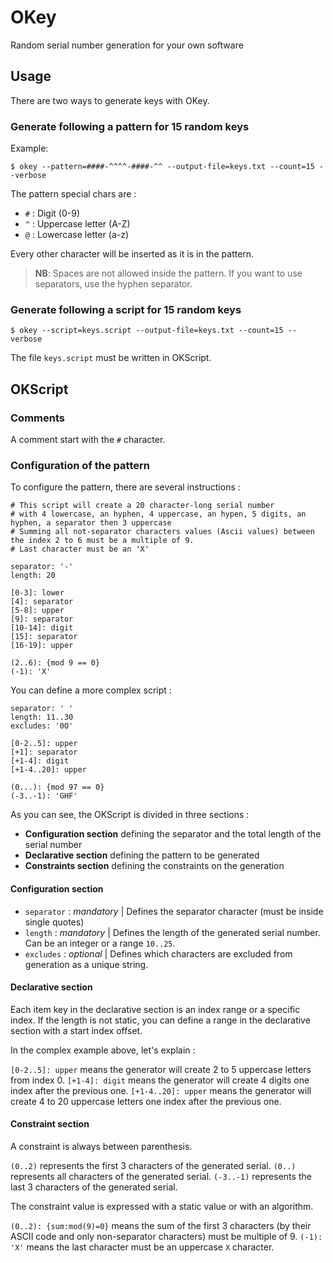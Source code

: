 # OKey
Random serial number generation for your own software

## Usage

There are two ways to generate keys with OKey.

### Generate following a pattern for 15 random keys

Example:

`$ okey --pattern=####-^^^^-####-^^ --output-file=keys.txt --count=15 --verbose`

The pattern special chars are :

* `#` : Digit (0-9)
* `^` : Uppercase letter (A-Z)
* `@` : Lowercase letter (a-z)

Every other character will be inserted as it is in the pattern.

> **NB**: Spaces are not allowed inside the pattern. If you want to use separators, use the hyphen separator.

### Generate following a script for 15 random keys

`$ okey --script=keys.script --output-file=keys.txt --count=15 --verbose`

The file `keys.script` must be written in OKScript.

## OKScript

### Comments

A comment start with the `#` character.

### Configuration of the pattern

To configure the pattern, there are several instructions :

```OKScript
# This script will create a 20 character-long serial number
# with 4 lowercase, an hyphen, 4 uppercase, an hypen, 5 digits, an hyphen, a separator then 3 uppercase
# Summing all not-separator characters values (Ascii values) between the index 2 to 6 must be a multiple of 9.
# Last character must be an 'X'

separator: '-'
length: 20

[0-3]: lower
[4]: separator
[5-8]: upper
[9]: separator
[10-14]: digit
[15]: separator
[16-19]: upper

(2..6): {mod 9 == 0}
(-1): 'X'
```

You can define a more complex script :

```OKScript
separator: ' '
length: 11..30
excludes: '0O'

[0-2..5]: upper
[+1]: separator
[+1-4]: digit
[+1-4..20]: upper

(0...): {mod 97 == 0}
(-3..-1): 'GHF'
```

As you can see, the OKScript is divided in three sections :

* **Configuration section** defining the separator and the total length of the serial number
* **Declarative section** defining the pattern to be generated
* **Constraints section** defining the constraints on the generation

#### Configuration section

* `separator` :
    *mandatory* | Defines the separator character (must be inside single quotes)
* `length` :
    *mandatory* | Defines the length of the generated serial number. Can be an integer or a range `10..25`.
* `excludes` :
    *optional* | Defines which characters are excluded from generation as a unique string.

#### Declarative section

Each item key in the declarative section is an index range or a specific index.
If the length is not static, you can define a range in the declarative section with a start index offset.

In the complex example above, let's explain :

`[0-2..5]: upper` means the generator will create 2 to 5 uppercase letters from index 0.
`[+1-4]: digit` means the generator will create 4 digits one index after the previous one.
`[+1-4..20]: upper` means the generator will create 4 to 20 uppercase letters one index after the previous one.

#### Constraint section

A constraint is always between parenthesis.

`(0..2)` represents the first 3 characters of the generated serial.
`(0..)` represents all characters of the generated serial.
`(-3..-1)` represents the last 3 characters of the generated serial.

The constraint value is expressed with a static value or with an algorithm.

`(0..2): {sum:mod(9)=0}` means the sum of the first 3 characters (by their ASCII code and only non-separator characters) must be multiple of 9.
`(-1): 'X'` means the last character must be an uppercase `X` character.
